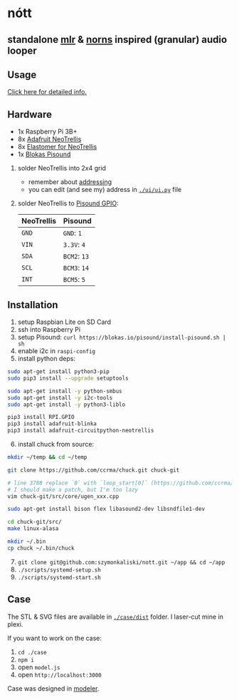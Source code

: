 # nótt
## standalone [mlr](https://monome.org/docs/norns/dust/tehn/mlr/) & [norns](https://monome.org/norns/) inspired (granular) audio looper

## Usage

[Click here for detailed info.](./docs/USAGE.md)

## Hardware

- 1x Raspberry Pi 3B+
- 8x [Adafruit NeoTrellis](https://www.adafruit.com/product/3954)
- 8x [Elastomer for NeoTrellis](https://www.adafruit.com/product/1611)
- 1x [Blokas Pisound](https://blokas.io/pisound)

1. solder NeoTrellis into 2x4 grid
    * remember about [addressing](https://learn.adafruit.com/adafruit-neotrellis/tiling#addressing-2-11)
    * you can edit (and see my) address in [`./ui/ui.py`](./ui/ui.py) file
2. solder NeoTrellis to [Pisound GPIO](https://blokas.io/pisound/docs/Specs/#raspberry-pi-pins-used-by-pisound):

    | NeoTrellis | Pisound      |
    |------------|--------------|
    | `GND`      | `GND`: `1`   |
    | `VIN`      | `3.3V`: `4`  |
    | `SDA`      | `BCM2`: `13` |
    | `SCL`      | `BCM3`: `14` |
    | `INT`      | `BCM5`: `5`  |

## Installation

1. setup Raspbian Lite on SD Card
2. ssh into Raspberry Pi
3. setup Pisound: `curl https://blokas.io/pisound/install-pisound.sh | sh`
4. enable i2c in `raspi-config`
5. install python deps:

  ```bash
  sudo apt-get install python3-pip
  sudo pip3 install --upgrade setuptools

  sudo apt-get install -y python-smbus
  sudo apt-get install -y i2c-tools
  sudo apt-get install -y python3-liblo

  pip3 install RPI.GPIO
  pip3 install adafruit-blinka
  pip3 install adafruit-circuitpython-neotrellis
  ```

6. install chuck from source:

  ```bash
  mkdir ~/temp && cd ~/temp

  git clone https://github.com/ccrma/chuck.git chuck-git

  # line 3788 replace `0` with `loop_start[0]` (https://github.com/ccrma/chuck/pull/115/files)
  # I should make a patch, but I'm too lazy
  vim chuck-git/src/core/ugen_xxx.cpp

  sudo apt-get install bison flex libasound2-dev libsndfile1-dev

  cd chuck-git/src/
  make linux-alasa

  mkdir ~/.bin
  cp chuck ~/.bin/chuck
  ```

7. `git clone git@github.com:szymonkaliski/nott.git ~/app && cd ~/app`
8. `./scripts/systemd-setup.sh`
9. `./scripts/systemd-start.sh`

## Case

The STL & SVG files are available in [`./case/dist`](./case/dist) folder. I laser-cut mine in plexi.

If you want to work on the case:

1. `cd ./case`
2. `npm i`
3. open `model.js`
4. open `http://localhost:3000`

Case was designed in [modeler](https://github.com/szymonkaliski/modeler).
